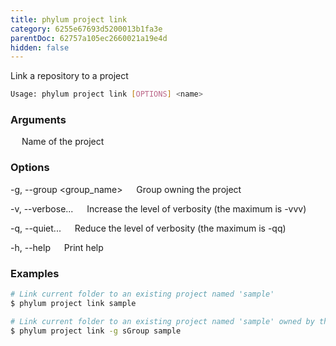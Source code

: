 ```yaml
---
title: phylum project link
category: 6255e67693d5200013b1fa3e
parentDoc: 62757a105ec2660021a19e4d
hidden: false
---
```


Link a repository to a project

```sh
Usage: phylum project link [OPTIONS] <name>
```

### Arguments

<name>
&emsp; Name of the project

### Options

-g, --group <group_name>
&emsp; Group owning the project

-v, --verbose...
&emsp; Increase the level of verbosity (the maximum is -vvv)

-q, --quiet...
&emsp; Reduce the level of verbosity (the maximum is -qq)

-h, --help
&emsp; Print help

### Examples

```sh
# Link current folder to an existing project named 'sample'
$ phylum project link sample

# Link current folder to an existing project named 'sample' owned by the group 'sGroup'
$ phylum project link -g sGroup sample
```
